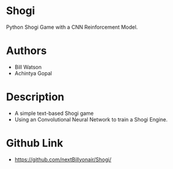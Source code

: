 # Shogi
Python Shogi Game with a CNN Reinforcement Model.

# Authors
* Bill Watson
* Achintya Gopal

# Description
* A simple text-based Shogi game
* Using an Convolutional Neural Network to train a Shogi Engine.

# Github Link
* https://github.com/nextBillyonair/Shogi/
